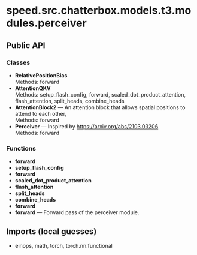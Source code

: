 # speed.src.chatterbox.models.t3.modules.perceiver

## Public API

### Classes
- **RelativePositionBias**  
  Methods: forward
- **AttentionQKV**  
  Methods: setup_flash_config, forward, scaled_dot_product_attention, flash_attention, split_heads, combine_heads
- **AttentionBlock2** — An attention block that allows spatial positions to attend to each other,  
  Methods: forward
- **Perceiver** — Inspired by https://arxiv.org/abs/2103.03206  
  Methods: forward

### Functions
- **forward**
- **setup_flash_config**
- **forward**
- **scaled_dot_product_attention**
- **flash_attention**
- **split_heads**
- **combine_heads**
- **forward**
- **forward** — Forward pass of the perceiver module.

## Imports (local guesses)
- einops, math, torch, torch.nn.functional